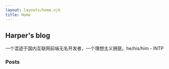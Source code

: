 ```yaml
---
layout: layouts/home.njk
title: Home
---
```


## Harper's blog
一个混迹于国内互联网前端无名开发者，一个理想主义拥趸。he/his/him - INTP
### Posts
